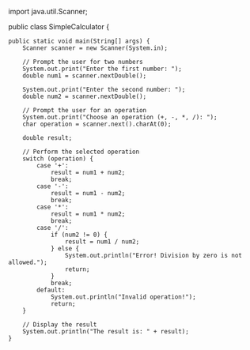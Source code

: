 import java.util.Scanner;

public class SimpleCalculator {

    public static void main(String[] args) {
        Scanner scanner = new Scanner(System.in);

        // Prompt the user for two numbers
        System.out.print("Enter the first number: ");
        double num1 = scanner.nextDouble();

        System.out.print("Enter the second number: ");
        double num2 = scanner.nextDouble();

        // Prompt the user for an operation
        System.out.print("Choose an operation (+, -, *, /): ");
        char operation = scanner.next().charAt(0);

        double result;

        // Perform the selected operation
        switch (operation) {
            case '+':
                result = num1 + num2;
                break;
            case '-':
                result = num1 - num2;
                break;
            case '*':
                result = num1 * num2;
                break;
            case '/':
                if (num2 != 0) {
                    result = num1 / num2;
                } else {
                    System.out.println("Error! Division by zero is not allowed.");
                    return;
                }
                break;
            default:
                System.out.println("Invalid operation!");
                return;
        }

        // Display the result
        System.out.println("The result is: " + result);
    }

